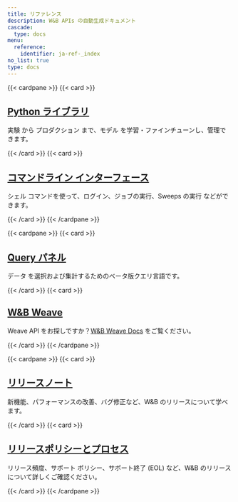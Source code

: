 ```yaml
---
title: リファレンス
description: W&B APIs の自動生成ドキュメント
cascade:
  type: docs
menu:
  reference:
    identifier: ja-ref-_index
no_list: true
type: docs
---
```


{{< cardpane >}}
  {{< card >}}
    <a href="./python/">
      <h2 className="card-title">Python ライブラリ</h2>
    </a>
    <p className="card-content">実験 から プロダクション まで、モデル を学習・ファインチューンし、管理できます。</p>
  {{< /card >}}
  {{< card >}}
    <a href="./cli/">
      <h2 className="card-title">コマンドライン インターフェース</h2>
    </a>
    <p className="card-content">シェル コマンドを使って、ログイン、ジョブの実行、Sweeps の実行 などができます。</p>
  {{< /card >}}
{{< /cardpane >}}

{{< cardpane >}}
  {{< card >}}
    <a href="./query-panel/">
      <h2 className="card-title">Query パネル</h2>
    </a>
    <p className="card-content">データ を選択および集計するためのベータ版クエリ言語です。</p>
  {{< /card >}}
  {{< card >}}
    <a href="https://weave-docs.wandb.ai/">
    <h2 className="card-title">W&B Weave</h2>
  </a>
    <p className="card-content">Weave API をお探しですか？<a href="https://weave-docs.wandb.ai/">W&B Weave Docs</a> をご覧ください。</p>
  {{< /card >}}
{{< /cardpane >}}

{{< cardpane >}}
  {{< card >}}
    <a href="./release-notes/">
      <h2 className="card-title">リリースノート</h2>
    </a>
    <p className="card-content">新機能、パフォーマンスの改善、バグ修正など、W&B のリリースについて学べます。</p>
  {{< /card >}}
    {{< card >}}
    <a href="./release-notes/release-policies/">
      <h2 className="card-title">リリースポリシーとプロセス</h2>
    </a>
    <p className="card-content">リリース頻度、サポート ポリシー、サポート終了 (EOL) など、W&B のリリースについて詳しくご確認ください。</p>
  {{< /card >}}
{{< /cardpane >}}